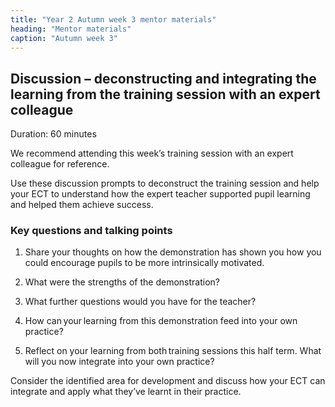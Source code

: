 ```yaml
---
title: "Year 2 Autumn week 3 mentor materials"
heading: "Mentor materials"
caption: "Autumn week 3"
---
```


## Discussion – deconstructing and integrating the learning from the training session with an expert colleague

Duration: 60 minutes

We recommend attending this week’s training session with an expert colleague for reference. 

Use these discussion prompts to deconstruct the training session and help your ECT to understand how the expert teacher supported pupil learning and helped them achieve success.

### Key questions and talking points

1. Share your thoughts on how the demonstration has shown you how you could encourage pupils to be more intrinsically motivated. 

2. What were the strengths of the demonstration? 

3. What further questions would you have for the teacher?  

4. How can your learning from this demonstration feed into your own practice?   

5. Reflect on your learning from both training sessions this half term. What will you now integrate into your own practice? 

Consider the identified area for development and discuss how your ECT can integrate and apply what they’ve learnt in their practice. 